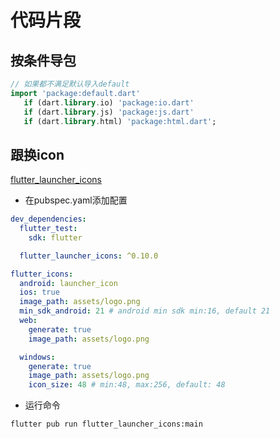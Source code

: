 # 代码片段

## 按条件导包
```dart
// 如果都不满足默认导入default
import 'package:default.dart'
   if (dart.library.io) 'package:io.dart'
   if (dart.library.js) 'package:js.dart'
   if (dart.library.html) 'package:html.dart';
```

## 跟换icon

[flutter_launcher_icons](https://pub.dev/packages/flutter_launcher_icons)

- 在pubspec.yaml添加配置
  
```yaml
dev_dependencies:
  flutter_test:
    sdk: flutter

  flutter_launcher_icons: ^0.10.0

flutter_icons:
  android: launcher_icon
  ios: true
  image_path: assets/logo.png
  min_sdk_android: 21 # android min sdk min:16, default 21
  web:
    generate: true
    image_path: assets/logo.png

  windows:
    generate: true
    image_path: assets/logo.png
    icon_size: 48 # min:48, max:256, default: 48

```
  
- 运行命令
  
```sh
flutter pub run flutter_launcher_icons:main
```